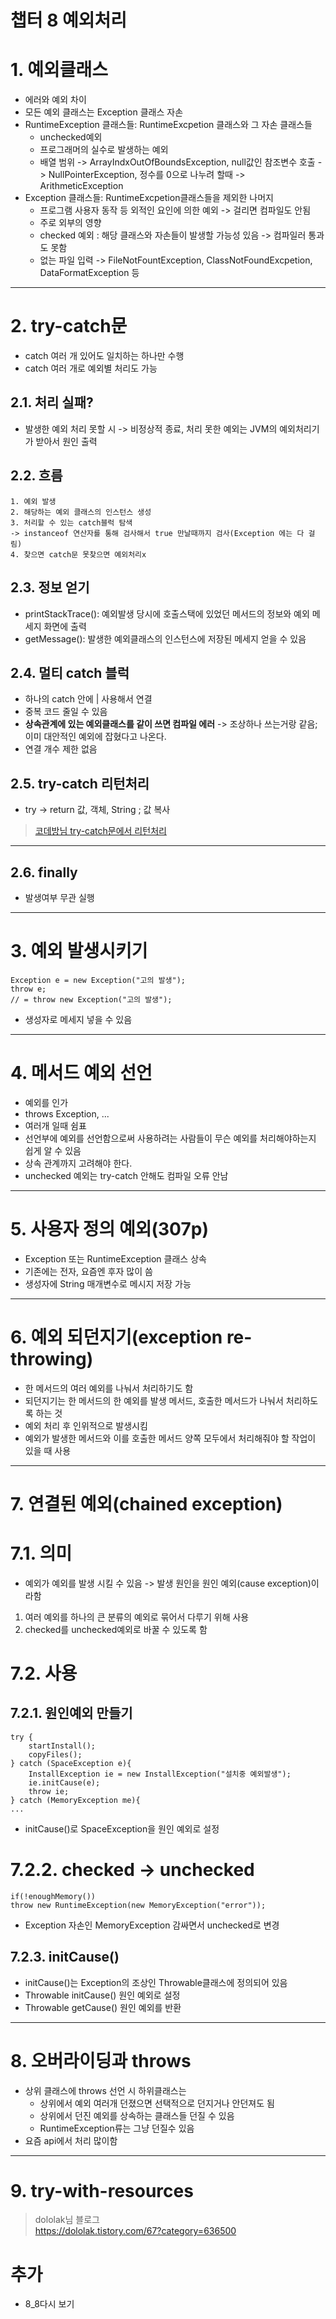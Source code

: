 챕터 8 예외처리
=====
# 1. 예외클래스
- 에러와 예외 차이
- 모든 예외 클래스는 Exception 클래스 자손
- RuntimeException 클래스들: RuntimeExcpetion 클래스와 그 자손 클래스들
    - unchecked예외
    - 프로그래머의 실수로 발생하는 예외
    - 배열 범위 -> ArrayIndxOutOfBoundsException, null값인 참조변수 호출 -> NullPointerException, 정수를 0으로 나누려 할때 -> ArithmeticException
- Exception 클래스들: RuntimeExcpetion클래스들을 제외한 나머지
    - 프로그램 사용자 동작 등 외적인 요인에 의한 예외 -> 걸리면 컴파일도 안됨
    - 주로 외부의 영향
    - checked 예외 : 해당 클래스와 자손들이 발생할 가능성 있음 -> 컴파일러 통과도 못함
    - 없는 파일 입력 -> FileNotFountException, ClassNotFoundExcpetion, DataFormatException 등
***

# 2. try-catch문
- catch 여러 개 있어도 일치하는 하나만 수행
- catch 여러 개로 예외별 처리도 가능
## 2.1. 처리 실패?
- 발생한 예외 처리 못할 시 -> 비정상적 종료, 처리 못한 예외는 JVM의 예외처리기가 받아서 원인 출력
## 2.2. 흐름
    1. 예외 발생
    2. 해당하는 예외 클래스의 인스턴스 생성
    3. 처리할 수 있는 catch블럭 탐색  
    -> instanceof 연산자를 통해 검사해서 true 만날때까지 검사(Exception 에는 다 걸림)
    4. 찾으면 catch문 못찾으면 예외처리x
## 2.3. 정보 얻기
- printStackTrace(): 예외발생 당시에 호출스택에 있었던 메서드의 정보와 예외 메세지 화면에 출력
- getMessage(): 발생한 예외클래스의 인스턴스에 저장된 메세지 얻을 수 있음
## 2.4. 멀티 catch 블럭
- 하나의 catch 안에 | 사용해서 연결
- 중복 코드 줄일 수 있음
- **상속관계에 있는 예외클래스를 같이 쓰면 컴파일 에러** -> 조상하나 쓰는거랑 같음; 이미 대안적인 예외에 잡혔다고 나온다.
- 연결 개수 제한 없음
## 2.5. try-catch 리턴처리
- try -> return 값, 객체, String ; 값 복사
>[코데방님 try-catch문에서 리턴처리](https://codevang.tistory.com/211)
***
## 2.6. finally
- 발생여부 무관 실행
***

# 3. 예외 발생시키기
```
Exception e = new Exception("고의 발생");
throw e;
// = throw new Exception("고의 발생");
```
- 생성자로 메세지 넣을 수 있음
***

# 4. 메서드 예외 선언
- 예외를 인가
- throws Exception, ...
- 여러개 일때 쉼표
- 선언부에 예외를 선언함으로써 사용하려는 사람들이 무슨 예외를 처리해야하는지 쉽게 알 수 있음
- 상속 관계까지 고려해야 한다.
- unchecked 예외는 try-catch 안해도 컴파일 오류 안남
***
# 5. 사용자 정의 예외(307p)
- Exception 또는 RuntimeException 클래스 상속
- 기존에는 전자, 요즘엔 후자 많이 씀
- 생성자에 String 매개변수로 메시지 저장 가능
***

# 6. 예외 되던지기(exception re-throwing)
- 한 메서드의 여러 예외를 나눠서 처리하기도 함
- 되던지기는 한 메서드의 한 예외를 발생 메서드, 호출한 메서드가 나눠서 처리하도록 하는 것
- 예외 처리 후 인위적으로 발생시킴
- 예외가 발생한 메서드와 이를 호출한 메서드 양쪽 모두에서 처리해줘야 할 작업이 있을 때 사용
***
# 7. 연결된 예외(chained exception)
# 7.1. 의미
- 예외가 예외를 발생 시킬 수 있음 -> 발생 원인을 원인 예외(cause exception)이라함
1. 여러 예외를 하나의 큰 분류의 예외로 묶어서 다루기 위해 사용
2. checked를 unchecked예외로 바꿀 수 있도록 함  
# 7.2. 사용
## 7.2.1. 원인예외 만들기
```
try {
    startInstall();
    copyFiles();
} catch (SpaceException e){
    InstallException ie = new InstallException("설치중 예외발생");
    ie.initCause(e);
    throw ie;
} catch (MemoryException me){
...
```
- initCause()로 SpaceException을 원인 예외로 설정
# 7.2.2. checked -> unchecked
```
if(!enoughMemory())
throw new RuntimeException(new MemoryException("error"));
```
- Exception 자손인 MemoryException 감싸면서 unchecked로 변경
## 7.2.3. initCause()
- initCause()는 Exception의 조상인 Throwable클래스에 정의되어 있음
- Throwable initCause() 원인 예외로 설정
- Throwable getCause() 원인 예외를 반환
***

# 8. 오버라이딩과 throws
- 상위 클래스에 throws 선언 시 하위클래스는
    - 상위에서 예외 여러개 던졌으면 선택적으로 던지거나 안던져도 됨
    - 상위에서 던진 예외를 상속하는 클래스들 던질 수 있음
    - RuntimeException류는 그냥 던질수 있음
- 요즘 api에서 처리 많이함
***
# 9. try-with-resources
>dololak님 블로그  
https://dololak.tistory.com/67?category=636500

추가
====
- 8_8다시 보기